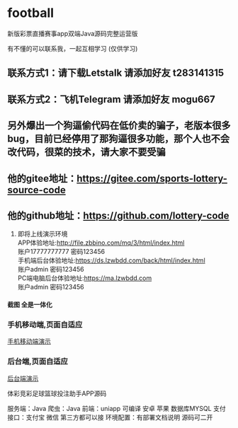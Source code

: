# football
新版彩票直播赛事app双端Java源码完整运营版

有不懂的可以联系我，一起互相学习 (仅供学习)
## 联系方式1：请下载Letstalk 请添加好友 t283141315
## 联系方式2：飞机Telegram 请添加好友 mogu667

## 另外爆出一个狗逼偷代码在低价卖的骗子，老版本很多bug，目前已经停用了那狗逼很多功能，那个人也不会改代码，很菜的技术，请大家不要受骗
## 他的gitee地址：https://gitee.com/sports-lottery-source-code
## 他的github地址：https://github.com/lottery-code

1.  即将上线演示环境  <br>
APP体验地址:http://file.zbbino.com/mq/3/html/index.html <br>
账户17777777777 密码123456 <br>
手机端后台体验地址:https://ds.lzwbdd.com/back/html/index.html<br>
账户admin 密码123456 <br>
PC端电脑后台体验地址:https://ma.lzwbdd.com <br>
账户admin 密码123456 <br>

#### 截图   全是一体化


### 手机移动端,页面自适应
[手机移动端演示](https://ppm-pics-res.s3.ap-southeast-1.amazonaws.com/cms/appview.gif)
### 后台端,页面自适应
[后台端演示](https://ppm-pics-res.s3.ap-southeast-1.amazonaws.com/cms/backview.gif)

体彩竞彩足球篮球投注助手APP源码

服务端：Java
爬虫：Java
前端：uniapp 可编译 安卓 苹果
数据库MYSQL
支付接口：支付宝 微信 第三方都可以接
环境配置：有部署文档说明
源码可二开

